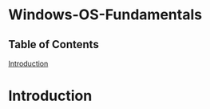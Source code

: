 # Windows-OS-Fundamentals
## Table of Contents
[Introduction](https://github.com/itscoltonhicks/Windows-OS-Fundamentals/blob/main/README.md#introduction)

# Introduction

